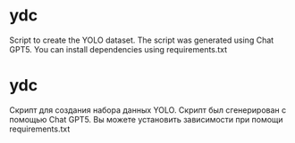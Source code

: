 # ydc
Script to create the YOLO dataset. The script was generated using Chat GPT5. You can install dependencies using requirements.txt

# ydc
Скрипт для создания набора данных YOLO. Скрипт был сгенерирован с помощью Chat GPT5. Вы можете установить зависимости при помощи requirements.txt
